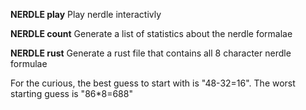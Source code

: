 **NERDLE play** Play nerdle interactivly

**NERDLE count** Generate a list of statistics about the nerdle formalae

**NERDLE rust** Generate a rust file that contains all 8 character nerdle formulae

For the curious, the best guess to start with is "48-32=16". The worst starting guess is "86*8=688"

